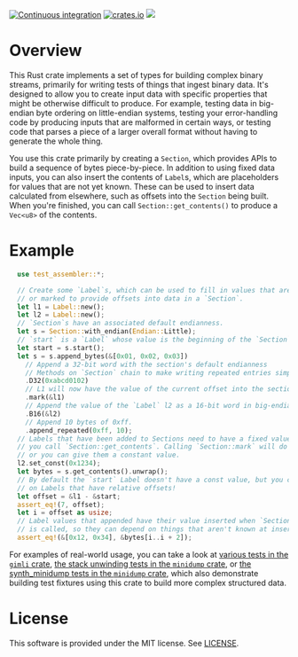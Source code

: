 [![Continuous integration](https://github.com/luser/rust-test-assembler/actions/workflows/rust.yml/badge.svg)](https://github.com/luser/rust-test-assembler/actions/workflows/rust.yml) [![crates.io](https://img.shields.io/crates/v/test-assembler.svg)](https://crates.io/crates/test-assembler) [![](https://docs.rs/test-assembler/badge.svg)](https://docs.rs/test-assembler)

# Overview

This Rust crate implements a set of types for building complex binary streams, primarily for writing tests of things that ingest binary data. It's designed to allow you to create input data with specific properties that might be otherwise difficult to produce. For example, testing data in big-endian byte ordering on little-endian systems, testing your error-handling code by producing inputs that are malformed in certain ways, or testing code that parses a piece of a larger overall format without having to generate the whole thing.

You use this crate primarily by creating a `Section`, which provides APIs to build a sequence of bytes piece-by-piece. In addition to using fixed data inputs, you can also insert the contents of `Label`s, which are placeholders for values that are not yet known. These can be used to insert data calculated from elsewhere, such as offsets into the `Section` being built. When you're finished, you can call `Section::get_contents()` to produce a `Vec<u8>` of the contents.

# Example

``` rust
  use test_assembler::*;

  // Create some `Label`s, which can be used to fill in values that aren't yet known,
  // or marked to provide offsets into data in a `Section`.
  let l1 = Label::new();
  let l2 = Label::new();
  // `Section`s have an associated default endianness.
  let s = Section::with_endian(Endian::Little);
  // `start` is a `Label` whose value is the beginning of the `Section`'s data.
  let start = s.start();
  let s = s.append_bytes(&[0x01, 0x02, 0x03])
    // Append a 32-bit word with the section's default endianness
    // Methods on `Section` chain to make writing repeated entries simple!
    .D32(0xabcd0102)
    // L1 will now have the value of the current offset into the section.
    .mark(&l1)
    // Append the value of the `Label` l2 as a 16-bit word in big-endian
    .B16(&l2)
    // Append 10 bytes of 0xff.
    .append_repeated(0xff, 10);
  // Labels that have been added to Sections need to have a fixed value before
  // you call `Section::get_contents`. Calling `Section::mark` will do that,
  // or you can give them a constant value.
  l2.set_const(0x1234);
  let bytes = s.get_contents().unwrap();
  // By default the `start` Label doesn't have a const value, but you can do math
  // on Labels that have relative offsets!
  let offset = &l1 - &start;
  assert_eq!(7, offset);
  let i = offset as usize;
  // Label values that appended have their value inserted when `Section::get_contents`
  // is called, so they can depend on things that aren't known at insertion time.
  assert_eq!(&[0x12, 0x34], &bytes[i..i + 2]);
```

For examples of real-world usage, you can take a look at [various tests in the `gimli` crate](https://github.com/gimli-rs/gimli/blob/13c526510d0b0f5fab4ddb9a9abc0318cb142754/src/read/str.rs#L287), [the stack unwinding tests in the `minidump` crate](https://github.com/luser/rust-minidump/blob/330e4956f283d297ce09e7d122e9770b6d763336/minidump-processor/src/stackwalker/x86_unittest.rs#L75), or [the synth_minidump tests in the `minidump` crate](https://github.com/luser/rust-minidump/blob/master/minidump/src/synth_minidump.rs), which also demonstrate building test fixtures using this crate to build more complex structured data.

# License

This software is provided under the MIT license. See [LICENSE](LICENSE).
